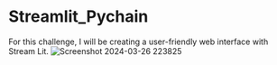 # Streamlit_Pychain
For this challenge, I will be creating a user-friendly web interface with Stream Lit. 
![Screenshot 2024-03-26 223825](https://github.com/Nanya29/Streamlit_Pychain/assets/136400952/7a7f71e8-6c4b-40b3-8a29-a6019cac792f)
